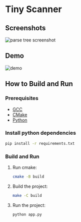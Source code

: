 # Tiny Scanner

## Screenshots

![parse tree screenshot](https://github.com/user-attachments/assets/35b2448d-7acb-4985-b072-9ac76b380ff9)

## Demo

![demo](https://github.com/user-attachments/assets/76ba1cf4-c8c2-483c-934e-ed950f13f082)

## How to Build and Run

### Prerequisites

- [GCC](https://gcc.gnu.org/)
- [CMake](https://cmake.org/download/)
- [Python](https://www.python.org/)

### Install python dependencies

```sh
pip install -r requirements.txt
```

### Build and Run

1. Run cmake:
   ```sh
   cmake -B build
   ```
2. Build the project:
   ```sh
   make -C build
   ```
3. Run the project:
   ```sh
   python app.py
   ```
